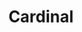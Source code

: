 ---
layout: project
categories: link
weight: 4
title: Cardinal
link: "http://cardinal.mtk.me/"
work_preview: "/uploads/2014/work/cardinal/cardinal.png"
---